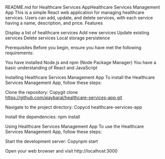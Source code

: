 README.md for Healthcare Services AppHealthcare Services Management App
This is a simple React web application for managing healthcare services. Users can add, update, and delete services, with each service having a name, description, and price.
Features

Display a list of healthcare services
Add new services
Update existing services
Delete services
Local storage persistence

Prerequisites
Before you begin, ensure you have met the following requirements:

You have installed Node.js and npm (Node Package Manager)
You have a basic understanding of React and JavaScript

Installing Healthcare Services Management App
To install the Healthcare Services Management App, follow these steps:

Clone the repository:
Copygit clone https://github.com/ajaybaral/healthcare-services-app.git

Navigate to the project directory:
Copycd healthcare-services-app

Install the dependencies:
npm install 



Using Healthcare Services Management App
To use the Healthcare Services Management App, follow these steps:

Start the development server:
Copynpm start

Open your web browser and visit http://localhost:3000
